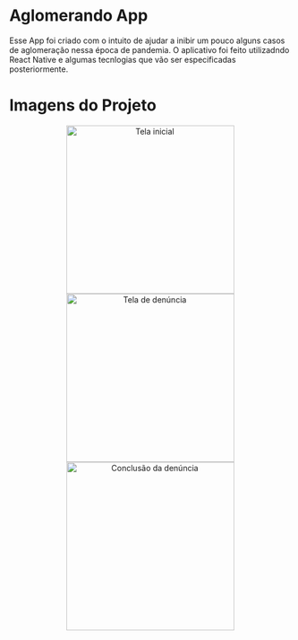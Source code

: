 # Aglomerando App
Esse App foi criado com o intuito de ajudar a inibir um pouco alguns casos de aglomeração nessa época de pandemia. O aplicativo foi feito utilizadndo React Native e algumas tecnlogias que vão ser especificadas posteriormente.

# Imagens do Projeto
<p align="center">
  <img src="https://i.imgur.com/a2ycfGk.jpg" width="300" title="Tela inicial">
  <img src="https://i.imgur.com/p0o2FL1.jpg" width="300" alt="Tela de denúncia">
  <img src="https://i.imgur.com/Qlr3hcB.jpg" width="300" alt="Conclusão da denúncia">
</p>
